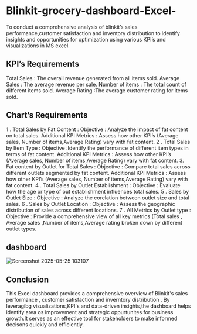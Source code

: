 # Blinkit-grocery-dashboard-Excel-
To conduct a comprehensive analysis of blinkit’s sales performance,customer satisfaction and inventory distribution to identify insights and opportunities for optimization using various KPI’s and visualizations in MS excel.

## KPI’s Requirements
Total Sales : The overall revenue generated from all items sold.
Average Sales : The average revenue per sale.
Number of items : The total count of different items sold.
Average Rating :The average customer rating for items sold.

## Chart’s Requirements
1 . Total Sales by Fat Content :
Objective : Analyze the impact of fat content on total sales.
Additional KPI Metrics : Assess how other KPI’s (Average sales, Number of items,Average Rating) vary with fat content.
2 . Total Sales by Item Type :
Objective :Identify the performance of different item types in terms of fat content.
Additional KPI Metrics : Assess how other KPI’s (Average sales, Number of items,Average Rating) vary with fat content.
3. Fat content by Outlet for Total Sales : 
Objective : Compare total sales across different outlets segmented by fat content.
Additional KPI Metrics : Assess how other KPI’s (Average sales, Number of items,Average Rating) vary with fat content.
4 . Total Sales by Outlet Establishment :
 Objective : Evaluate how the age or type of out establishment influences total sales.
5 . Sales by Outlet Size :
 Objective : Analyze the corelation between outlet size and total sales.
6 . Sales by Outlet Location :
    Objective : Assess the geographic distribution of sales across different locations.
7 . All Metrics by Outlet type :
 Objective : Provide a comprehensive view of all key metrics (Total sales , Average sales ,Number of items,Average rating broken down by different outlet types.

 ## dashboard

 ![Screenshot 2025-05-25 103107](https://github.com/user-attachments/assets/62b625f0-ec1c-4ef6-b07b-3371a8e7121f)
 
 ## Conclusion
 This Excel dashboard provides a comprehensive overview of Blinkit's sales performance , customer satisfaction and inverntory distribution . By leveragibg visualizations,KPI's and data-driven insights,the dashboard helps identify area os improvement and strategic oppurtunites for business growth.It serves as an effective tool for stakeholders to make informed decisons quickly and efficiently.

